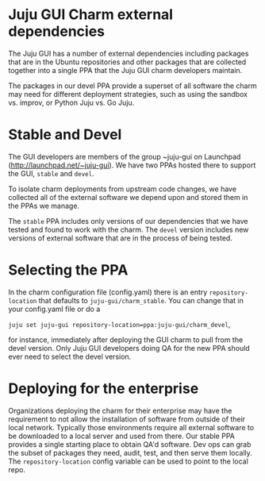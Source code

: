 <!--
Dependencies.md
Copyright 2013 Canonical Ltd.
This work is licensed under the Creative Commons Attribution-Share Alike 3.0
Unported License. To view a copy of this license, visit
http://creativecommons.org/licenses/by-sa/3.0/ or send a letter to Creative
Commons, 171 Second Street, Suite 300, San Francisco, California, 94105, USA.
-->

# Juju GUI Charm external dependencies #

The Juju GUI has a number of external dependencies including packages that are
in the Ubuntu repositories and other packages that are collected together into
a single PPA that the Juju GUI charm developers maintain.

The packages in our devel PPA provide a superset of all software the charm may
need for different deployment strategies, such as using the sandbox
vs. improv, or Python Juju vs. Go Juju.

# Stable and Devel #

The GUI developers are members of the group ~juju-gui on Launchpad
(http://launchpad.net/~juju-gui). We have two PPAs hosted there to support the
GUI, `stable` and `devel`.

To isolate charm deployments from upstream code changes, we have collected all
of the external software we depend upon and stored them in the PPAs we manage.

The `stable` PPA includes only versions of our dependencies that we have
tested and found to work with the charm.  The `devel` version includes new
versions of external software that are in the process of being tested.

# Selecting the PPA #

In the charm configuration file (config.yaml) there is an entry
`repository-location` that defaults to `juju-gui/charm_stable`.  You can
change that in your config.yaml file or do a

`juju set juju-gui repository-location=ppa:juju-gui/charm_devel`,

for instance, immediately after deploying the GUI charm to pull from the devel
version.  Only Juju GUI developers doing QA for the new PPA should ever need
to select the devel version.

# Deploying for the enterprise #

Organizations deploying the charm for their enterprise may have the
requirement to not allow the installation of software from outside of their
local network.  Typically those environments require all external software to
be downloaded to a local server and used from there.  Our stable PPA provides a
single starting place to obtain QA'd software.  Dev ops can grab the subset of
packages they need, audit, test, and then serve them locally.  The
`repository-location` config variable can be used to point to the local repo.
